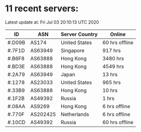 # 11 recent servers:

Latest update at: Fri Jul 03 20:10:13 UTC 2020

| ID | ASN | Server Country | Online |
| -- | --- | -------------- | ------ |
| #.D09B | AS174 | United States | 60 hrs offline |
| #.7F1D | AS63949 | Singapore | 917 hrs |
| #.B6F8 | AS63888 | Hong Kong | 3480 hrs |
| #.BD3E | AS63888 | Hong Kong | 4549 hrs |
| #.2A79 | AS63949 | Japan | 13 hrs |
| #.1278 | AS23033 | United States | 965 hrs |
| #.33B9 | AS63888 | Hong Kong | 10 hrs |
| #.1F2B | AS49392 | Russia | 1 hrs |
| #.08AA | AS9269 | Hong Kong | 6 hrs offline |
| #.770F | AS202425 | Netherlands | 6 hrs offline |
| #.10CD | AS49392 | Russia | 60 hrs offline |

